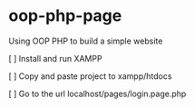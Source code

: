 # oop-php-page
Using OOP PHP to build a simple website

[ ] Install and run XAMPP

[ ] Copy and paste project to xampp/htdocs

[ ] Go to the url localhost/pages/login.page.php